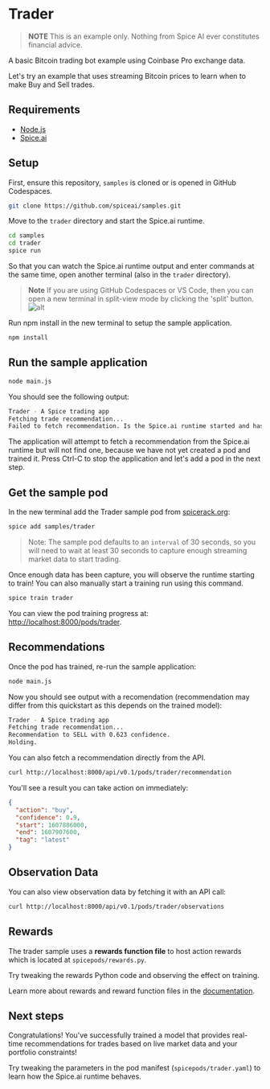 # Trader

> **NOTE** This is an example only. Nothing from Spice AI ever constitutes financial advice.

A basic Bitcoin trading bot example using Coinbase Pro exchange data.

Let's try an example that uses streaming Bitcoin prices to learn when to make Buy and Sell trades.

## Requirements

- [Node.js](https://nodejs.org/)
- [Spice.ai](https://docs.spiceai.org/getting-started/install-spiceai/)

## Setup

First, ensure this repository, `samples` is cloned or is opened in GitHub Codespaces.

```bash
git clone https://github.com/spiceai/samples.git
```

Move to the `trader` directory and start the Spice.ai runtime.

```bash
cd samples
cd trader
spice run
```

So that you can watch the Spice.ai runtime output and enter commands at the same time, open another terminal (also in the `trader` directory).

> **Note**
> If you are using GitHub Codespaces or VS Code, then you can open a new terminal in split-view mode by clicking the 'split' button.
> ![alt](/.imgs/split_terminal.png)

Run npm install in the new terminal to setup the sample application.

```bash
npm install
```

## Run the sample application

```bash
node main.js
```

You should see the following output:

```bash
Trader - A Spice trading app
Fetching trade recommendation...
Failed to fetch recommendation. Is the Spice.ai runtime started and has a pod been added?
```

The application will attempt to fetch a recommendation from the Spice.ai runtime but will not find one, because we have not yet created a pod and trained it. Press Ctrl-C to stop the application and let's add a pod in the next step.

## Get the sample pod

In the new terminal add the Trader sample pod from [spicerack.org](https://spicerack.org):

```bash
spice add samples/trader
```

> Note: The sample pod defaults to an `interval` of 30 seconds, so you will need to wait at least 30 seconds to capture enough streaming market data to start trading.

Once enough data has been capture, you will observe the runtime starting to train! You can also manually start a training run using this command.

```bash
spice train trader
```

You can view the pod training progress at: [http://localhost:8000/pods/trader](http://localhost:8000/pods/trader).

## Recommendations

Once the pod has trained, re-run the sample application:

```bash
node main.js
```

Now you should see output with a recomendation (recommendation may differ from this quickstart as this depends on the trained model):

```bash
Trader - A Spice trading app
Fetching trade recommendation...
Recommendation to SELL with 0.623 confidence.
Holding.
```

You can also fetch a recommendation directly from the API.

```bash
curl http://localhost:8000/api/v0.1/pods/trader/recommendation
```

You'll see a result you can take action on immediately:

```json
{
  "action": "buy",
  "confidence": 0.9,
  "start": 1607886000,
  "end": 1607907600,
  "tag": "latest"
}
```

## Observation Data

You can also view observation data by fetching it with an API call:

```bash
curl http://localhost:8000/api/v0.1/pods/trader/observations
```

## Rewards

The trader sample uses a **rewards function file** to host action rewards which is located at `spicepods/rewards.py`.

Try tweaking the rewards Python code and observing the effect on training.

Learn more about rewards and reward function files in the [documentation](https://docs.spiceai.org/concepts/rewards/external/).

## Next steps

Congratulations! You've successfully trained a model that provides real-time recommendations for trades based on live market data and your portfolio constraints!

Try tweaking the parameters in the pod manifest (`spicepods/trader.yaml`) to learn how the Spice.ai runtime behaves.
